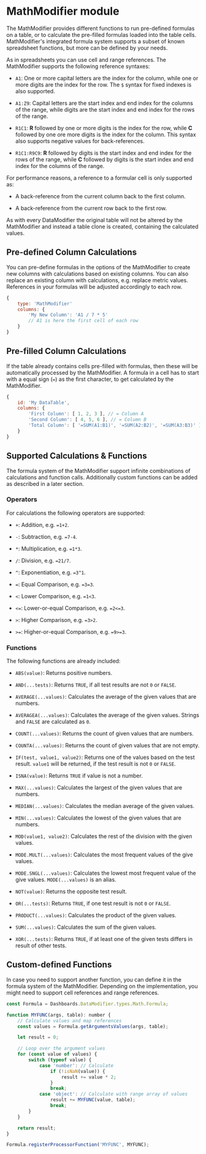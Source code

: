 MathModifier module
===================

The MathModifier provides different functions to run pre-defined formulas on a
table, or to calculate the pre-filled formulas loaded into the table cells.
MathModifier's integrated formula system supports a subset of known spreadsheet
functions, but more can be defined by your needs.

As in spreadsheets you can use cell and range references. The MathModifier
supports the following reference syntaxes:

* `A1`: One or more capital letters are the index for the column, while one or 
  more digits are the index for the row. The `$` syntax for fixed indexes is
  also supported.

* `A1:Z9`: Capital letters are the start index and end index for the columns of
  the range, while digits are the start index and end index for the rows of the
  range.

* `R1C1`: __R__ followed by one or more digits is the index for the row, while
  __C__ followed by one ore more digits is the index for the column. This syntax
  also supports negative values for back-references.

* `R1C1:R9C9`: __R__ followed by digits is the start index and end index for the
  rows of the range, while __C__ followed by digits is the start index and end
  index for the columns of the range.


For performance reasons, a reference to a formular cell is only supported as:

* A back-reference from the current column back to the first column.

* A back-reference from the current row back to the first row.


As with every DataModifier the original table will not be altered by the
MathModifier and instead a table clone is created, containing the calculated
values.



Pre-defined Column Calculations
-------------------------------

You can pre-define formulas in the options of the MathModifier to create new
columns with calculations based on existing columns. You can also replace an
existing column with calculations, e.g. replace metric values. References in
your formulas will be adjusted accordingly to each row.

``` JavaScript
{
    type: 'MathModifier'
    columns: {
        'My New Column': 'A1 / 7 * 5'
        // A1 is here the first cell of each row
    }
}
```



Pre-filled Column Calculations
------------------------------

If the table already contains cells pre-filled with formulas, then these will be
automatically processed by the MathModifier. A formula in a cell has to start
with a equal sign (`=`) as the first character, to get calculated by the
MathModifier.

``` JavaScript
{
    id: 'My DataTable',
    columns: {
        'First Column': [ 1, 2, 3 ], // = Column A
        'Second Column': [ 4, 5, 6 ], // = Column B
        'Total Column': [ '=SUM(A1:B1)', '=SUM(A2:B2)', '=SUM(A3:B3)' ]
    }
}
```



Supported Calculations & Functions
----------------------------------

The formula system of the MathModifier support infinite combinations of
calculations and function calls. Additionally custom functions can be added
as described in a later section.


### Operators

For calculations the following operators are supported:

* `+`: Addition, e.g. `=1+2`.

* `-`: Subtraction, e.g. `=7-4`.

* `*`: Multiplication, e.g. `=1*3`.

* `/`: Division, e.g. `=21/7`.

* `^`: Exponentiation, e.g. `=3^1`.

* `=`: Equal Comparison, e.g. `=3=3`.

* `<`: Lower Comparison, e.g. `=1<3`.

* `<=`: Lower-or-equal Comparison, e.g. `=2<=3`.

* `>`: Higher Comparison, e.g. `=3>2`.

* `>=`: Higher-or-equal Comparison, e.g. `=9>=3`.


### Functions

The following functions are already included:

* `ABS(value)`:
  Returns positive numbers.

* `AND(...tests)`:
  Returns `TRUE`, if all test results are not `0` or `FALSE`.

* `AVERAGE(...values)`:
  Calculates the average of the given values that are numbers.

* `AVERAGEA(...values)`:
  Calculates the average of the given values. Strings and `FALSE` are calculated
  as `0`.

* `COUNT(...values)`:
  Returns the count of given values that are numbers.

* `COUNTA(...values)`:
  Returns the count of given values that are not empty.

* `IF(test, value1, value2)`:
  Returns one of the values based on the test result. `value1` will be returned,
  if the test result is not `0` or `FALSE`.

* `ISNA(value)`:
  Returns `TRUE` if value is not a number.

* `MAX(...values)`:
  Calculates the largest of the given values that are numbers.

* `MEDIAN(...values)`:
  Calculates the median average of the given values.

* `MIN(...values)`:
  Calculates the lowest of the given values that are numbers.

* `MOD(value1, value2)`:
  Calculates the rest of the division with the given values.

* `MODE.MULT(...values)`:
  Calculates the most frequent values of the give values.

* `MODE.SNGL(...values)`:
  Calculates the lowest most frequent value of the give values.
  `MODE(...values)` is an alias.

* `NOT(value)`:
  Returns the opposite test result.

* `OR(...tests)`:
  Returns `TRUE`, if one test result is not `0` or `FALSE`.

* `PRODUCT(...values)`:
  Calculates the product of the given values.

* `SUM(...values)`:
  Calculates the sum of the given values.

* `XOR(...tests)`:
  Returns `TRUE`, if at least one of the given tests differs in result of other
  tests.



Custom-defined Functions
------------------------

In case you need to support another function, you can define it in the formula
system of the MathModifier. Depending on the implementation, you might need to
support cell references and range references.

``` JavaScript
const Formula = Dashboards.DataModifier.types.Math.Formula;

function MYFUNC(args, table): number {
    // Calculate values and map references
    const values = Formula.getArgumentsValues(args, table);

    let result = 0;

    // Loop over the argument values
    for (const value of values) {
        switch (typeof value) {
            case 'number': // Calculate
                if (!isNaN(value)) {
                    result += value * 2;
                }
                break;
            case 'object': // Calculate with range array of values
                result += MYFUNC(value, table);
                break;
        }
    }

    return result;
}

Formula.registerProcessorFunction('MYFUNC', MYFUNC);
```
